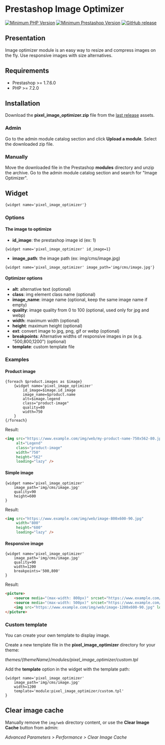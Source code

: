 # Prestashop Image Optimizer

[![Minimum PHP Version](https://img.shields.io/badge/php-%3E%3D%207.2-green)](https://php.net/)
[![Minimum Prestashop Version](https://img.shields.io/badge/prestashop-%3E%3D%201.7.6.0-green)](https://www.prestashop.com)
[![GitHub release](https://img.shields.io/github/v/release/Pixel-Open/prestashop-image-optimizer)](https://github.com/Pixel-Open/prestashop-image-optimizer/releases)

## Presentation

Image optimizer module is an easy way to resize and compress images on the fly. Use responsive images with size alternatives.

## Requirements

- Prestashop >= 1.7.6.0
- PHP >= 7.2.0

## Installation

Download the **pixel_image_optimizer.zip** file from the [last release](https://github.com/Pixel-Open/prestashop-image-optimizer/releases/latest) assets.

### Admin

Go to the admin module catalog section and click **Upload a module**. Select the downloaded zip file.

### Manually

Move the downloaded file in the Prestashop **modules** directory and unzip the archive. Go to the admin module catalog section and search for "Image Optimizer".

## Widget

```html
{widget name='pixel_image_optimizer'}
```

### Options

#### The image to optimize

- **id_image**: the prestashop image id (ex: 1)

```smarty
{widget name='pixel_image_optimizer' id_image=1}
```

- **image_path**: the image path (ex: img/cms/image.jpg)

```smarty
{widget name='pixel_image_optimizer' image_path='img/cms/image.jpg'}
```

#### Optimizer options

- **alt**: alternative text (optional)
- **class**: img element class name (optional)
- **image_name**: image name (optional, keep the same image name if empty)
- **quality**: image quality from 0 to 100 (optional, used only for jpg and webp)
- **width**: maximum width (optional)
- **height**: maximum height (optional)
- **ext**: convert image to jpg, png, gif or webp (optional)
- **breakpoints**: Alternative widths of responsive images in px (e.g. "500,800,1200") (optional)
- **template**: custom template file

### Examples

#### Product image

```smarty
{foreach $product.images as $image}
    {widget name='pixel_image_optimizer'
        id_image=$image.id_image
        image_name=$product.name
        alt=$image.legend
        class="product-image"
        quality=80
        width=750
    }
{/foreach}
```

Result:

```html
<img src="https://www.example.com/img/web/my-product-name-750x562-80.jpg"
     alt="Legend"
     class="product-image"
     width="750"
     height="562"
     loading="lazy" />
```

#### Simple image

```smarty
{widget name='pixel_image_optimizer'
    image_path='img/cms/image.jpg'
    quality=90
    height=600
}
```

Result:

```html
<img src="https://www.example.com/img/web/image-800x600-90.jpg"
     width="800"
     height="600"
     loading="lazy" />
```

#### Responsive image

```smarty
{widget name='pixel_image_optimizer'
    image_path='img/cms/image.jpg'
    quality=90
    width=1200
    breakpoints='500,800'
}
```

Result:

```html
<picture>
    <source media="(max-width: 800px)" srcset="https://www.example.com/img/web/image-800x400-90.jpg" />
    <source media="(max-width: 500px)" srcset="https://www.example.com/img/web/image-500x250-90.jpg" />
    <img src="https://www.example.com/img/web/image-1200x600-90.jpg" loading="lazy" />
</picture>
```

### Custom template

You can create your own template to display image.

Create a new template file in the **pixel_image_optimizer** directory for your theme:

*themes/{themeName}/modules/pixel_image_optimizer/custom.tpl*

Add the **template** option in the widget with the template path:

```smarty
{widget name='pixel_image_optimizer'
    image_path='img/cms/image.jpg'
    width=1200
    template='module:pixel_image_optimizer/custom.tpl'
}
```

## Clear image cache

Manually remove the `img/web` directory content, or use the **Clear Image Cache** button from admin:

*Advanced Parameters > Performance > Clear Image Cache*